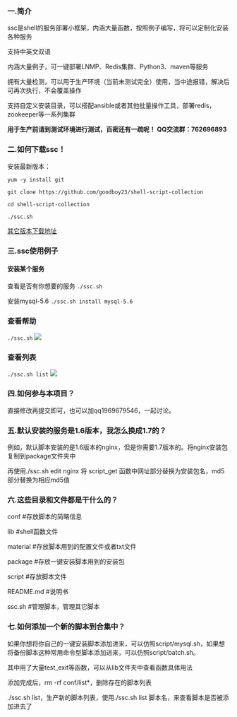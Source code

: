 ### 一.简介
ssc是shell的服务部署小框架，内涵大量函数，按照例子编写，将可以定制化安装各种服务

支持中英文双语

内涵大量例子，可一键部署LNMP、Redis集群、Python3、maven等服务

拥有大量检测，可以用于生产环境（当前未测试完全）使用，当中途报错，解决后可再次执行，不会覆盖操作

支持自定义安装目录，可以搭配ansible或者其他批量操作工具，部署redis，zookeeper等一系列集群

**用于生产前请到测试环境进行测试，百密还有一疏呢！ QQ交流群：762696893**

### 二.如何下载ssc！

安装最新版本：

`yum -y install git`

`git clone https://github.com/goodboy23/shell-script-collection`

`cd shell-script-collection`

`./ssc.sh`

[其它版本下载地址](https://github.com/goodboy23/shell-script-collection/releases "其它版本下载地址")

### 三.ssc使用例子

#### 安装某个服务

查看是否有你想要的服务
`./ssc.sh`

安装mysql-5.6
`./ssc.sh install mysql-5.6`

### 查看帮助

`./ssc.sh`
![](http://52wiki.oss-cn-beijing.aliyuncs.com/doc/0f37d3b8a541a4f4a83b226bad42d90e66cb58b9.png)

### 查看列表

`./ssc.sh list`
![](http://52wiki.oss-cn-beijing.aliyuncs.com/doc/67ad2f3b5c713937f4bc218322f6792e282c6d3d.png)

### 四.如何参与本项目？
直接修改再提交即可，也可以加qq1969679546，一起讨论。

### 五.默认安装的服务是1.6版本，我怎么换成1.7的？
例如，默认脚本安装的是1.6版本的nginx，但是你需要1.7版本的。将nginx安装包复制到package文件夹中

再使用./ssc.sh edit nginx 将 script_get 函数中网址部分替换为安装包名，md5部分替换为相应md5值

### 六.这些目录和文件都是干什么的？
conf #存放脚本的简略信息

lib #shell函数文件

material #存放脚本用到的配置文件或者txt文件

package #存放一键安装脚本用到的安装包

script #存放脚本文件

README.md #说明书

ssc.sh #管理脚本，管理其它脚本

### 七.如何添加一个新的脚本到合集中？
如果你想将你自己的一键安装脚本添加进来，可以仿照script/mysql.sh，如果想将备份脚本这种常用命令型脚本添加进来，可以仿照script/batch.sh。

其中用了大量test_exit等函数，可以从lib文件夹中查看函数具体用法

添加完成后，rm -rf conf/list*，删除存在的脚本列表

./ssc.sh list，生产新的脚本列表，使用./ssc.sh list 脚本名，来查看脚本是否被添加进去了
